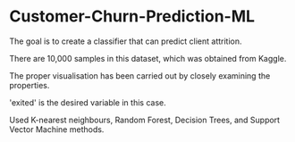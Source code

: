 # Customer-Churn-Prediction-ML
The goal is to create a classifier that can predict client attrition.

There are 10,000 samples in this dataset, which was obtained from Kaggle.

The proper visualisation has been carried out by closely examining the properties.

'exited' is the desired variable in this case.

Used K-nearest neighbours, Random Forest, Decision Trees, and Support Vector Machine methods.